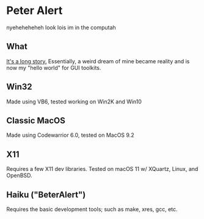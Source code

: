 # Peter Alert
nyeheheheheh look lois im in the computah
## What
[It's a long story.](https://twitter.com/foxgirl_IRL/status/1307092171682656259) Essentially, a weird dream of mine became reality and is now my "hello world" for GUI toolkits.

## Win32
Made using VB6, tested working on Win2K and Win10

## Classic MacOS
Made using Codewarrior 6.0, tested on MacOS 9.2

## X11
Requires a few X11 dev libraries. Tested on macOS 11 w/ XQuartz, Linux, and OpenBSD.

## Haiku ("BeterAlert")
Requires the basic development tools; such as make, xres, gcc, etc.
